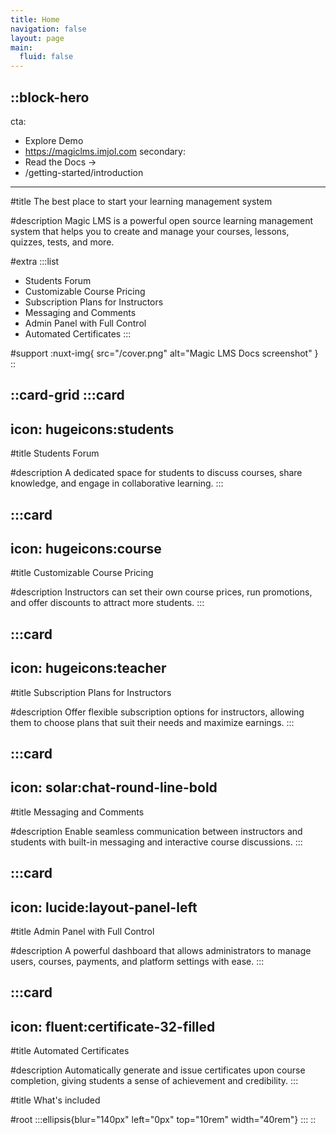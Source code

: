 ```yaml
---
title: Home
navigation: false
layout: page
main:
  fluid: false
---
```


::block-hero
---
cta:
  - Explore Demo
  - https://magiclms.imjol.com
secondary:
  - Read the Docs →
  - /getting-started/introduction
---
#title
The best place to start your learning management system

#description
Magic LMS is a powerful open source learning management system that helps you to create and manage your courses, lessons, quizzes, tests, and more.

#extra
  :::list
  - Students Forum
  - Customizable Course Pricing
  - Subscription Plans for Instructors
  - Messaging and Comments
  - Admin Panel with Full Control
  - Automated Certificates
  :::

#support
  :nuxt-img{ src="/cover.png" alt="Magic LMS Docs screenshot" }
::

::card-grid
  :::card
  ---
  icon: hugeicons:students
  ---
  #title
  Students Forum
  
  #description
  A dedicated space for students to discuss courses, share knowledge, and engage in collaborative learning.
  :::

  :::card
  ---
  icon: hugeicons:course
  ---
  #title
  Customizable Course Pricing
  
  #description
  Instructors can set their own course prices, run promotions, and offer discounts to attract more students.
  :::

  :::card
  ---
  icon: hugeicons:teacher
  ---
  #title
  Subscription Plans for Instructors
  
  #description
  Offer flexible subscription options for instructors, allowing them to choose plans that suit their needs and maximize earnings.
  :::

  :::card
  ---
  icon: solar:chat-round-line-bold
  ---
  #title
  Messaging and Comments
  
  #description
  Enable seamless communication between instructors and students with built-in messaging and interactive course discussions.
  :::

  :::card
  ---
  icon: lucide:layout-panel-left
  ---
  #title
  Admin Panel with Full Control
  
  #description
  A powerful dashboard that allows administrators to manage users, courses, payments, and platform settings with ease.
  :::

  :::card
  ---
  icon: fluent:certificate-32-filled
  ---
  #title
  Automated Certificates
  
  #description
  Automatically generate and issue certificates upon course completion, giving students a sense of achievement and credibility.
  :::

#title
What's included

#root
  :::ellipsis{blur="140px" left="0px" top="10rem" width="40rem"}
  :::
::
